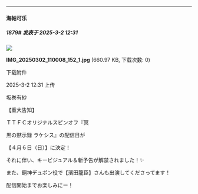 ﻿
*****

####  海帕可乐  
##### 1879#       发表于 2025-3-2 12:31

<img src="https://img.saraba1st.com/forum/202503/02/123119y3wbmhglkjxxuphs.jpg" referrerpolicy="no-referrer">

<strong>IMG_20250302_110008_152_1.jpg</strong> (660.97 KB, 下载次数: 0)

下载附件

2025-3-2 12:31 上传

坂巻有紗

【重大告知】

ＴＴＦＣオリジナルスピンオフ『冥

黒の黙示録 ラケシス』の配信日が

【４月６日（日）】に決定！

それに伴い、キービジュアル＆新予告が解禁されました！✨

また、銅神デュポン役で【濱田龍臣】さんも出演してくださってます！

配信開始までお楽しみにー！

